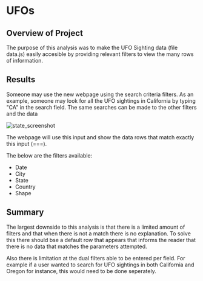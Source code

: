 # UFOs

## Overview of Project
The purpose of this analysis was to make the UFO Sighting data (file data.js) easily accesible by providing relevant filters to view the many rows of information. 

## Results
Someone may use the new webpage using the search criteria filters. As an example, someone may look for all the UFO sightings in California by typing "CA" in the search field. The same searches can be made to the other filters and the data 

![state_screenshot](Challenge/images/state_screenshot.PNG)

The webpage will use this input and show the data rows that match exactly this input (===).

The below are the filters available:
 - Date
 - City
 - State
 - Country
 - Shape

## Summary
The largest downside to this analysis is that there is a limited amount of filters and that when there is not a match there is no explanation. To solve this there should bse a default row that appears that informs the reader that there is no data that matches the parameters attempted. 

Also there is limitation at the dual filters able to be entered per field. For example if a user wanted to search for UFO sightings in both California and Oregon for instance, this would need to be done seperately. 